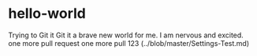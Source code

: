 # hello-world
Trying to Git it 
Git it a brave new world for me. I am nervous and excited. 
one more pull request 
one more pull 123
(../blob/master/Settings-Test.md)
